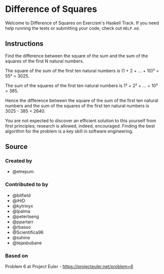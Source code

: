 # Difference of Squares

Welcome to Difference of Squares on Exercism's Haskell Track.
If you need help running the tests or submitting your code, check out `HELP.md`.

## Instructions

Find the difference between the square of the sum and the sum of the squares of the first N natural numbers.

The square of the sum of the first ten natural numbers is
(1 + 2 + ... + 10)² = 55² = 3025.

The sum of the squares of the first ten natural numbers is
1² + 2² + ... + 10² = 385.

Hence the difference between the square of the sum of the first
ten natural numbers and the sum of the squares of the first ten
natural numbers is 3025 - 385 = 2640.

You are not expected to discover an efficient solution to this yourself from
first principles; research is allowed, indeed, encouraged. Finding the best
algorithm for the problem is a key skill in software engineering.

## Source

### Created by

- @etrepum

### Contributed to by

- @bitfield
- @iHiD
- @kytrinyx
- @lpalma
- @petertseng
- @ppartarr
- @rbasso
- @Scientifica96
- @sshine
- @tejasbubane

### Based on

Problem 6 at Project Euler - https://projecteuler.net/problem=6